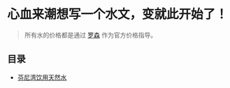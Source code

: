# 心血来潮想写一个水文，变就此开始了！
> 所有水的价格都是通过 [罗森](https://chinalawson.com.cn/) 作为官方价格指导。

## 目录
- [芬尼湾饮用天然水](https://github.com/xiaoxunyao/water-article/blob/master/zh-docs/%E8%8A%AC%E5%B0%BC%E6%B9%BE%E9%A5%AE%E7%94%A8%E5%A4%A9%E7%84%B6%E6%B0%B4.md)
